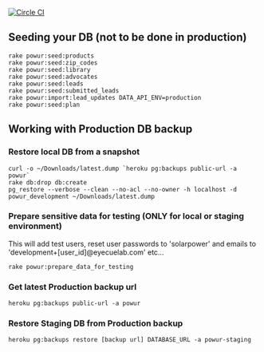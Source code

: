 [![Circle CI](https://circleci.com/gh/eyecuelab/powur.svg?style=svg&circle-token=184c29660ce8e18b159cdf7b7a4dd36222abc97a)](https://circleci.com/gh/eyecuelab/powur)


## Seeding your DB (not to be done in production)

```
rake powur:seed:products
rake powur:seed:zip_codes
rake powur:seed:library
rake powur:seed:advocates
rake powur:seed:leads
rake powur:seed:submitted_leads
rake powur:import:lead_updates DATA_API_ENV=production
rake powur:seed:plan
```


## Working with Production DB backup

### Restore local DB from a snapshot

```
curl -o ~/Downloads/latest.dump `heroku pg:backups public-url -a powur`
rake db:drop db:create
pg_restore --verbose --clean --no-acl --no-owner -h localhost -d powur_development ~/Downloads/latest.dump
```

### Prepare sensitive data for testing (ONLY for local or staging environment)

This will add test users, reset user passwords to 'solarpower' and emails to 'development+[user_id]@eyecuelab.com' etc...

```
rake powur:prepare_data_for_testing
```

### Get latest Production backup url

```
heroku pg:backups public-url -a powur
```

### Restore Staging DB from Production backup

```
heroku pg:backups restore [backup url] DATABASE_URL -a powur-staging
```
